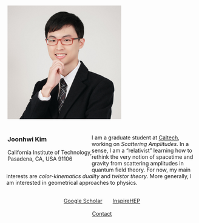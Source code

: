 <div class="container">
    <div class="row" style="margin: 3px">
        <div class="col-md-3 col-lg-3">
            <img src="/images/amiti22-8a-square-med.jpg" style="max-height:300px">
            <br> &nbsp; <br>
        </div>
        <div class="col-md-3 col-lg-10" style="float:left">
            <h3> Joonhwi Kim </h3>
            <!-- Graduate student at
            <a href="https://pma.caltech.edu/people/joonhwi-kim">California Institute of Technology </a>  -->
            <!-- <br>
            Research interests:
            Scattering Amplitudes,
            Twistor Theory,
            Interplay between Geometry and Physics -->
            <!-- <br>
            <a href="https://scholar.google.com/citations?user=A15RZN4AAAAJ">Google Scholar</a>
            &nbsp;&nbsp;&nbsp;&nbsp;&nbsp;
            <a href="https://inspirehep.net/authors/1926101">InspireHEP</a> -->
            California Institute of Technology,
            <br>
            Pasadena, CA, USA 91106
            <br> &nbsp; <br>
        </div>
    </div>
    <br>
    <!-- I am a student working on theoretical high-energy physics. -->
    I am a graduate student at <a href="https://pma.caltech.edu/people/joonhwi-kim">Caltech</a>,
    working on <em>Scattering Amplitudes</em>.
    <!-- My curiosity points toward understanding the true nature of spacetime. -->
    In a sense, I 
    <!-- identify myself as -->
    am
    a “relativist” learning how to rethink the very notion of spacetime
    and gravity
    from scattering amplitudes in quantum field theory.
    For now, my main interests are
    <em>color-kinematics duality</em> and
    <em>twistor theory</em>.
    More generally, I 
    am
    <!-- have always been -->
    interested in geometrical approaches to physics.
    <!-- as a person who thinks with geometrical intution -->
    <!-- More generally, I am interested in geometrical approaches to physics. -->
</div>

<div class="container">
  <p style="text-align:center">
    <br>
    <a href="https://scholar.google.com/citations?user=A15RZN4AAAAJ">Google Scholar</a>
    &nbsp;&nbsp;&nbsp;&nbsp;&nbsp;
    <a href="https://inspirehep.net/authors/1926101">InspireHEP</a>
    <br>
    &nbsp;
    <br>
    <a href="/contact/index.html">Contact </a>
  </p>
</div>

